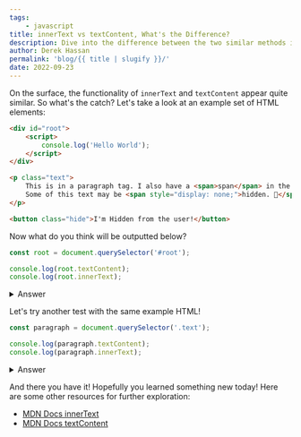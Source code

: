 ```yaml
---
tags:
    - javascript
title: innerText vs textContent, What's the Difference?
description: Dive into the difference between the two similar methods innerText and textContent
author: Derek Hassan
permalink: 'blog/{{ title | slugify }}/'
date: 2022-09-23
---
```


On the surface, the functionality of `innerText` and `textContent` appear quite similar. So what's the catch? Let's take a look at an example set of HTML elements:

```html
<div id="root">
    <script>
        console.log('Hello World');
    </script>
</div>

<p class="text">
    This is in a paragraph tag. I also have a <span>span</span> in the text!
    Some of this text may be <span style="display: none;">hidden. 🤫</span>
</p>

<button class="hide">I'm Hidden from the user!</button>
```

Now what do you think will be outputted below?

```js
const root = document.querySelector('#root');

console.log(root.textContent);
console.log(root.innerText);
```

<details>
    <summary>Answer</summary>

```js
console.log(root.textContent);
/*
"
    
        console.log('Hello World');
    
"
*/

console.log(root.innerText); // ""
```

As you can see, `textContent` can read text within a nested `<script>` tag and it also includes the whitespace!

</details>

Let's try another test with the same example HTML!

```js
const paragraph = document.querySelector('.text');

console.log(paragraph.textContent);
console.log(paragraph.innerText);
```

<details>
    <summary>Answer</summary>

```js
console.log(paragraph.textContent);
/*
"
    This is in a paragraph tag. I also have a span in the text! Some of this text may be hidden. 🤫
"
*/

console.log(paragraph.innerText);
// "This is in a paragraph tag. I also have a span in the text! Some of this text may be"
```

As you probably guessed from the first example, `textContent` also took whitespace into account. Now what's interesting here is that `innerText` ignore the `<span>` with the `display: none` style. This is because `innerText` takes CSS into account when reading the value. This also means `innerText` will trigger a reflow to update styles.

</details>

And there you have it! Hopefully you learned something new today! Here are some other resources for further exploration:

-   [MDN Docs innerText](https://developer.mozilla.org/en-US/docs/Web/API/HTMLElement/innerText)
-   [MDN Docs textContent](https://developer.mozilla.org/en-US/docs/Web/API/Node/textContent)
